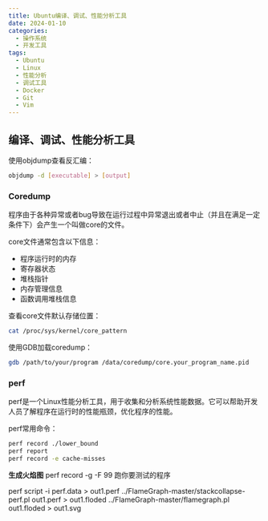 ```yaml
---
title: Ubuntu编译、调试、性能分析工具
date: 2024-01-10
categories:
  - 操作系统
  - 开发工具
tags:
  - Ubuntu
  - Linux
  - 性能分析
  - 调试工具
  - Docker
  - Git
  - Vim
---
```


## 编译、调试、性能分析工具


使用objdump查看反汇编：

```bash
objdump -d [executable] > [output]
```


### Coredump

程序由于各种异常或者bug导致在运行过程中异常退出或者中止（并且在满足一定条件下）会产生一个叫做core的文件。

core文件通常包含以下信息：
- 程序运行时的内存
- 寄存器状态
- 堆栈指针
- 内存管理信息
- 函数调用堆栈信息

查看core文件默认存储位置：

```bash
cat /proc/sys/kernel/core_pattern
```

使用GDB加载coredump：

```bash
gdb /path/to/your/program /data/coredump/core.your_program_name.pid
```

### perf
perf是一个Linux性能分析工具，用于收集和分析系统性能数据。它可以帮助开发人员了解程序在运行时的性能瓶颈，优化程序的性能。


perf常用命令：

```bash
perf record ./lower_bound
perf report
perf record -e cache-misses
```

**生成火焰图**
perf record -g -F 99
跑你要测试的程序

perf script -i perf.data > out1.perf 
../FlameGraph-master/stackcollapse-perf.pl out1.perf > out1.floded
../FlameGraph-master/flamegraph.pl out1.floded > out1.svg

